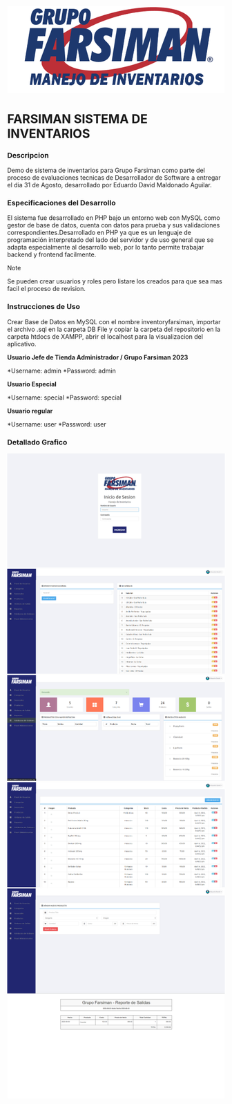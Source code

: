 ![Login](/InventoryFarsiman/libs/images/logologin.png)

# FARSIMAN SISTEMA DE INVENTARIOS

### Descripcion
Demo de sistema de inventarios para Grupo Farsiman como parte del proceso de evaluaciones tecnicas de Desarrollador de Software a entregar el dia 31 de Agosto, desarrollado por Eduardo David Maldonado Aguilar.

### Especificaciones del Desarrollo
El sistema fue desarrollado en PHP bajo un entorno web con MySQL como gestor de base de datos, cuenta con datos para prueba y sus validaciones correspondientes.Desarrollado en PHP ya que es un lenguaje de programación interpretado​ del lado del servidor y de uso general que se adapta especialmente al desarrollo web, por lo tanto permite trabajar backend y frontend facilmente.

> [!NOTE]
> Se pueden crear usuarios y roles pero listare los creados para que sea mas facil el proceso de revision.

### Instrucciones de Uso
Crear Base de Datos en MySQL con el nombre inventoryfarsiman, importar el archivo .sql en la carpeta DB File y copiar la carpeta del repositorio en la carpeta htdocs de XAMPP, abrir el localhost para la visualizacion del aplicativo.

**Usuario Jefe de Tienda Administrador / Grupo Farsiman 2023**

*Username: admin
*Password: admin

**Usuario Especial**

*Username: special
*Password: special

**Usuario regular**

*Username: user
*Password: user 

### Detallado Grafico 

![Login](/InventoryFarsiman/libs/images/login.png)
![Login](/InventoryFarsiman/libs/images/branchs.png)
![Login](/InventoryFarsiman/libs/images/dashboard.png)
![Login](/InventoryFarsiman/libs/images/products.png)
![Login](/InventoryFarsiman/libs/images/addproduct.png)
![Login](/InventoryFarsiman/libs/images/ordersreport.png)